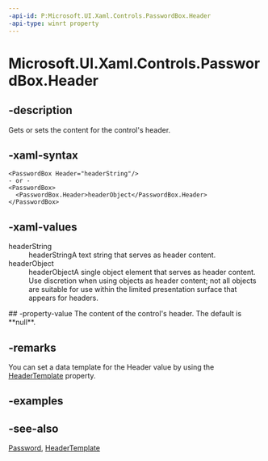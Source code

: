 ```yaml
---
-api-id: P:Microsoft.UI.Xaml.Controls.PasswordBox.Header
-api-type: winrt property
---
```


<!-- Property syntax
public object Header { get;  set; }
-->

# Microsoft.UI.Xaml.Controls.PasswordBox.Header

## -description
Gets or sets the content for the control's header.

## -xaml-syntax
```xaml
<PasswordBox Header="headerString"/>
- or -
<PasswordBox>
  <PasswordBox.Header>headerObject</PasswordBox.Header>
</PasswordBox>

```


## -xaml-values
<dl><dt>headerString</dt><dd>headerStringA text string that serves as header content.</dd>
<dt>headerObject</dt><dd>headerObjectA single object element that serves as header content. Use discretion when using objects as header content; not all objects are suitable for use within the limited presentation surface that appears for headers.</dd>
</dl>
## -property-value
The content of the control's header. The default is **null**.

## -remarks
You can set a data template for the Header value by using the [HeaderTemplate](passwordbox_headertemplate.md) property.

## -examples

## -see-also
[Password](passwordbox_password.md), [HeaderTemplate](passwordbox_headertemplate.md)
